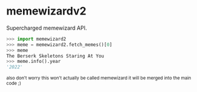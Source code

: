 # memewizardv2
Supercharged memewizard API.
```py
>>> import memewizard2
>>> meme = memewizard2.fetch_memes()[0]
>>> meme
The Berserk Skeletons Staring At You
>>> meme.info().year
'2022'
```

<sub>also don't worry this won't actually be called memewizard it will be merged into the main code ;)</sub>
